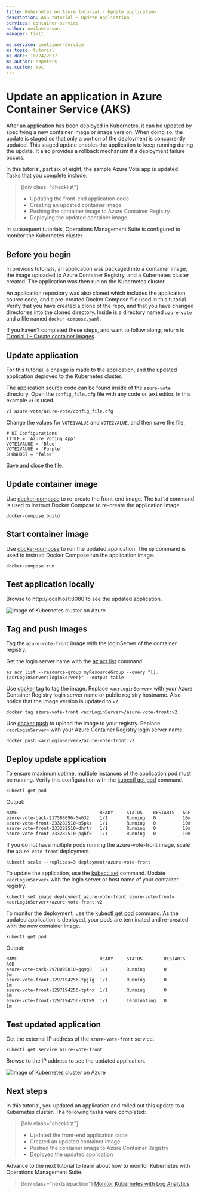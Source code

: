 ```yaml
---
title: Kubernetes on Azure tutorial - Update application
description: AKS tutorial - Update Application
services: container-service
author: neilpeterson
manager: timlt

ms.service: container-service
ms.topic: tutorial
ms.date: 10/24/2017
ms.author: nepeters
ms.custom: mvc
---
```


# Update an application in Azure Container Service (AKS)

After an application has been deployed in Kubernetes, it can be updated by specifying a new container image or image version. When doing so, the update is staged so that only a portion of the deployment is concurrently updated. This staged update enables the application to keep running during the update. It also provides a rollback mechanism if a deployment failure occurs. 

In this tutorial, part six of eight, the sample Azure Vote app is updated. Tasks that you complete include:

> [!div class="checklist"]
> * Updating the front-end application code
> * Creating an updated container image
> * Pushing the container image to Azure Container Registry
> * Deploying the updated container image

In subsequent tutorials, Operations Management Suite is configured to monitor the Kubernetes cluster.

## Before you begin

In previous tutorials, an application was packaged into a container image, the image uploaded to Azure Container Registry, and a Kubernetes cluster created. The application was then run on the Kubernetes cluster. 

An application repository was also cloned which includes the application source code, and a pre-created Docker Compose file used in this tutorial. Verify that you have created a clone of the repo, and that you have changed directories into the cloned directory. Inside is a directory named `azure-vote` and a file named `docker-compose.yaml`.

If you haven't completed these steps, and want to follow along, return to [Tutorial 1 – Create container images][aks-tutorial-prepare-app]. 

## Update application

For this tutorial, a change is made to the application, and the updated application deployed to the Kubernetes cluster. 

The application source code can be found inside of the `azure-vote` directory. Open the `config_file.cfg` file with any code or text editor. In this example `vi` is used.

```console
vi azure-vote/azure-vote/config_file.cfg
```

Change the values for `VOTE1VALUE` and `VOTE2VALUE`, and then save the file.

```console
# UI Configurations
TITLE = 'Azure Voting App'
VOTE1VALUE = 'Blue'
VOTE2VALUE = 'Purple'
SHOWHOST = 'false'
```

Save and close the file.

## Update container image

Use [docker-compose][docker-compose] to re-create the front-end image. The `build` command is used to instruct Docker Compose to re-create the application image.

```console
docker-compose build
```
## Start container image

Use [docker-compose][docker-compose] to run the updated application. The `up` command is used to instruct Docker Compose run the application image.

```console
docker-compose run
```
## Test application locally

Browse to http://localhost:8080 to see the updated application.

![Image of Kubernetes cluster on Azure](media/container-service-kubernetes-tutorials/vote-app-updated.png)

## Tag and push images

Tag the `azure-vote-front` image with the loginServer of the container registry. 

Get the login server name with the [az acr list](/cli/azure/acr#az_acr_list) command.

```azurecli
az acr list --resource-group myResourceGroup --query "[].{acrLoginServer:loginServer}" --output table
```

Use [docker tag][docker-tag] to tag the image. Replace `<acrLoginServer>` with your Azure Container Registry login server name or public registry hostname. Also notice that the image version is updated to `v2`.

```console
docker tag azure-vote-front <acrLoginServer>/azure-vote-front:v2
```

Use [docker push][docker-push] to upload the image to your registry. Replace `<acrLoginServer>` with your Azure Container Registry login server name.

```console
docker push <acrLoginServer>/azure-vote-front:v2
```

## Deploy update application

To ensure maximum uptime, multiple instances of the application pod must be running. Verify this configuration with the [kubectl get pod][kubectl-get] command.

```
kubectl get pod
```

Output:

```
NAME                               READY     STATUS    RESTARTS   AGE
azure-vote-back-217588096-5w632    1/1       Running   0          10m
azure-vote-front-233282510-b5pkz   1/1       Running   0          10m
azure-vote-front-233282510-dhrtr   1/1       Running   0          10m
azure-vote-front-233282510-pqbfk   1/1       Running   0          10m
```

If you do not have multiple pods running the azure-vote-front image, scale the `azure-vote-front` deployment.


```azurecli
kubectl scale --replicas=3 deployment/azure-vote-front
```

To update the application, use the [kubectl set][kubectl-set] command. Update `<acrLoginServer>` with the login server or host name of your container registry.

```azurecli
kubectl set image deployment azure-vote-front azure-vote-front=<acrLoginServer>/azure-vote-front:v2
```

To monitor the deployment, use the [kubectl get pod][kubectl-get] command. As the updated application is deployed, your pods are terminated and re-created with the new container image.

```azurecli
kubectl get pod
```

Output:

```
NAME                               READY     STATUS        RESTARTS   AGE
azure-vote-back-2978095810-gq9g0   1/1       Running       0          5m
azure-vote-front-1297194256-tpjlg  1/1       Running       0          1m
azure-vote-front-1297194256-tptnx  1/1       Running       0          5m
azure-vote-front-1297194256-zktw9  1/1       Terminating   0          1m
```

## Test updated application

Get the external IP address of the `azure-vote-front` service.

```azurecli
kubectl get service azure-vote-front
```

Browse to the IP address to see the updated application.

![Image of Kubernetes cluster on Azure](media/container-service-kubernetes-tutorials/vote-app-updated-external.png)

## Next steps

In this tutorial, you updated an application and rolled out this update to a Kubernetes cluster. The following tasks were completed:

> [!div class="checklist"]
> * Updated the front-end application code
> * Created an updated container image
> * Pushed the container image to Azure Container Registry
> * Deployed the updated application

Advance to the next tutorial to learn about how to monitor Kubernetes with Operations Management Suite.

> [!div class="nextstepaction"]
> [Monitor Kubernetes with Log Analytics][aks-tutorial-monitor]

<!-- LINKS - external -->
[docker-compose]: https://docs.docker.com/compose/
[docker-push]: https://docs.docker.com/engine/reference/commandline/push/
[docker-tag]: https://docs.docker.com/engine/reference/commandline/tag/
[kubectl-get]: https://kubernetes.io/docs/reference/generated/kubectl/kubectl-commands#get
[kubectl-set]: https://kubernetes.io/docs/reference/generated/kubectl/kubectl-commands#set

<!-- LINKS - internal -->
[aks-tutorial-prepare-app]: ./tutorial-kubernetes-prepare-app.md
[aks-tutorial-monitor]: ./tutorial-kubernetes-monitor.md

